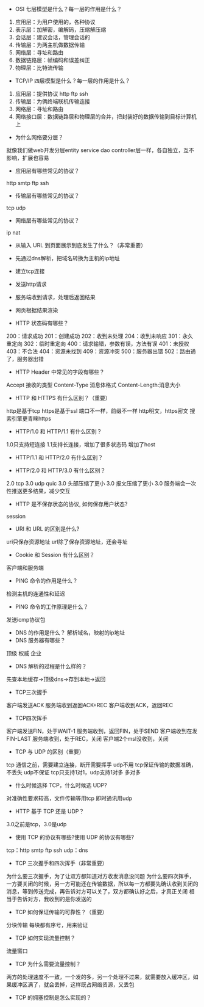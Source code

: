 - OSI 七层模型是什么？每一层的作用是什么？

1. 应用层：为用户使用的，各种协议
2. 表示层：加解密，编解码，压缩解压缩
3. 会话层：建议会话，管理会话的
4. 传输层：为两主机做数据传输
5. 网络层：寻址和路由
6. 数据链路层：帧编码和误差纠正
7. 物理层：比特流传输

- TCP/IP 四层模型是什么？每一层的作用是什么？


1. 应用层：提供协议 http ftp ssh
2. 传输层：为俩终端联机传输连接
3. 网络层：寻址和路由
4. 网络接口层：数据链路层和物理层的合并，把封装好的数据传输到目标计算机上

- 为什么网络要分层？

就像我们做web开发分层entity service dao controller层一样，各自独立，互不影响，扩展也容易

- 应用层有哪些常见的协议？

http smtp ftp ssh

- 传输层有哪些常见的协议？

tcp udp

- 网络层有哪些常见的协议？

ip nat

- 从输入 URL 到页面展示到底发生了什么？（非常重要）

- 先通过dns解析，把域名转换为主机的ip地址
- 建立tcp连接
- 发送http请求
- 服务端收到请求，处理后返回结果
- 网页根据结果渲染

- HTTP 状态码有哪些？

200：请求成功 201：创建成功 202：收到未处理 204：收到未响应
301：永久重定向 302：临时重定向
400：请求输错，参数有误，方法有误 401：未授权 403：不合法 404：资源未找到 409：资源冲突
500：服务器出错 502：路由通了，服务器出错

- HTTP Header 中常见的字段有哪些？

Accept 接收的类型
Content-Type 消息体格式
Content-Length:消息大小


- HTTP 和 HTTPS 有什么区别？（重要）

http是基于tcp
https是基于ssl
端口不一样，前缀不一样
http明文，https密文
搜索引擎更青睐https

- HTTP/1.0 和 HTTP/1.1 有什么区别？

1.0只支持短连接
1.1支持长连接，增加了很多状态码
增加了host

- HTTP/1.1 和 HTTP/2.0 有什么区别？


- HTTP/2.0 和 HTTP/3.0 有什么区别？

2.0 tcp 3.0 udp quic
3.0 头部压缩了更小
3.0 报文压缩了更小
3.0 服务端会一次性推送更多结果，减少交互

- HTTP 是不保存状态的协议, 如何保存用户状态?

session

- URI 和 URL 的区别是什么?

uri只保存资源地址
url除了保存资源地址，还会寻址

- Cookie 和 Session 有什么区别？

客户端和服务端

- PING 命令的作用是什么？

检测主机的连通性和延迟

- PING 命令的工作原理是什么？

发送icmp协议包

- DNS 的作用是什么？
解析域名，映射的ip地址
- DNS 服务器有哪些？

顶级
权威
企业


- DNS 解析的过程是什么样的？

先查本地缓存->顶级dns->存到本地->返回


- TCP三次握手

客户端发送ACK
服务端收到返回ACK+REC
客户端收到ACK，返回REC

- TCP四次挥手

客户端发送FIN，处于WAIT-1
服务端收到，返回FIN，处于SEND
客户端收到在发FIN-LAST
服务端收到，处于REC，关闭
客户端2个msl没收到，关闭

- TCP 与 UDP 的区别（重要）

tcp 通信之前，需要建立连接，断开需要挥手
udp不用
tcp保证传输的数据准确，不丢失
udp不保证
tcp只支持1对1，udp支持1对多 多对多

- 什么时候选择 TCP，什么时候选 UDP?

对准确性要求较高，文件传输等用tcp
即时通讯用udp

- HTTP 基于 TCP 还是 UDP？

3.0之前是tcp，3.0是udp

- 使用 TCP 的协议有哪些?使用 UDP 的协议有哪些?

tcp：http smtp ftp ssh
udp：dns

- TCP 三次握手和四次挥手（非常重要）

为什么要三次握手，为了让双方都知道对方收发消息没问题
为什么要四次挥手，一方要关闭的时候，另一方可能还在传输数据，所以每一方都要先确认收到关闭的消息，等到传送完成，再告诉对方可以关了，双方都确认好之后，才真正关闭
相当于告诉对方，我收到的是你发送的


- TCP 如何保证传输的可靠性？（重要）

分块传输
每块都有序号，用来验证


- TCP 如何实现流量控制？

流量窗口

- TCP 为什么需要流量控制？

两方的处理速度不一致，一个发的多，另一个处理不过来，就需要放入缓冲区，如果缓冲区满了，就会丢掉，这样既占网络资源，又丢包

- TCP 的拥塞控制是怎么实现的？

